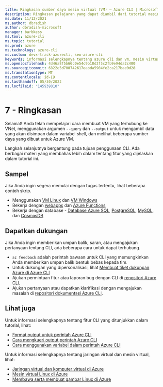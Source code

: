 ```yaml
---
title: Ringkasan sumber daya mesin virtual (VM) – Azure CLI | Microsoft Docs
description: Ringkasan pelajaran yang dapat diambil dari tutorial mesin virtual.
ms.date: 11/12/2021
ms.author: dbradish
author: dbradish-microsoft
manager: barbkess
ms.tool: azure-cli
ms.topic: tutorial
ms.prod: azure
ms.technology: azure-cli
ms.custom: devx-track-azurecli, seo-azure-cli
keywords: informasi selengkapnya tentang azure cli dan vm, mesin virtual di azure cli
ms.openlocfilehash: 4d46a8f5b66c0e54c9b18d2f5c2fb9e94da2c400
ms.sourcegitcommit: 6822e5d700742617eabda5904fe2ca217bae9d28
ms.translationtype: MT
ms.contentlocale: id-ID
ms.lasthandoff: 05/30/2022
ms.locfileid: "145939010"
---
```

# <a name="7---summary"></a>7 - Ringkasan

Selamat! Anda telah mempelajari cara membuat VM yang terhubung ke VNet, menggunakan argumen `--query` dan `--output` untuk mengambil data yang akan disimpan dalam variabel shell, dan melihat beberapa sumber daya yang dibuat untuk Azure VM.

Langkah selanjutnya bergantung pada tujuan penggunaan CLI. Ada berbagai materi yang membahas lebih dalam tentang fitur yang dijelaskan dalam tutorial ini.

## <a name="samples"></a>Sampel

Jika Anda ingin segera memulai dengan tugas tertentu, lihat beberapa contoh skrip.

* Menggunakan [VM Linux](/azure/virtual-machines/linux/cli-samples?toc=%2fcli%2fazure%2ftoc.json) dan [VM Windows](/azure/virtual-machines/windowcli-samples?toc=%2fcli%2fazure%2ftoc.json)
* Bekerja dengan [webapps](/azure/app-service/app-service-cli-samples?toc=%2Fcli%2Fazure%2Ftoc.json) dan [Azure Functions](/azure/azure-functionfunctions-cli-samples?toc=%2fcli%2fazure%2ftoc.json)
* Bekerja dengan database - [Database Azure SQL](/azure/sql-database/sql-database-cli-samples?toc=%2fcli%2fazure%2ftoc.json), [PostgreSQL](/azurpostgresql/sample-scripts-azure-cli?toc=%2fcli%2fazure%2ftoc.json), [MySQL](/azure/mysql/sample-scripts-azure-cli?toc=%2fcli%2fazure%2ftoc.json), dan [CosmosDB](/azure/cosmos-db/cli-samples?toc=%2fcli%2fazure%2ftoc.json).

## <a name="get-support"></a>Dapatkan dukungan

Jika Anda ingin memberikan umpan balik, saran, atau mengajukan pertanyaan tentang CLI, ada beberapa cara untuk dapat terhubung.

* `az feedback` adalah perintah bawaan untuk CLI yang memungkinkan Anda memberikan umpan balik bentuk bebas kepada tim.
* Untuk dukungan yang dipersonalisasi, lihat [Membuat tiket dukungan Azure di Azure CLI](azure-cli-support-request.md)
* Ajukan permintaan fitur atau laporan bug dengan CLI di [repositori Azure CLI](https://github.com/Azure/azure-cli).
* Ajukan pertanyaan atau dapatkan klarifikasi dengan mengajukan masalah di [repositori dokumentasi Azure CLI](https://github.com/MicrosoftDocs/azure-docs-clissues).

## <a name="see-also"></a>Lihat juga

Untuk informasi selengkapnya tentang fitur CLI yang ditunjukkan dalam tutorial, lihat:

* [Format output untuk perintah Azure CLI](./format-output-azure-cli.md)
* [Cara mengkueri output perintah Azure CLI](./query-azure-cli.md)
* [Cara menggunakan variabel dalam perintah Azure CLI](./azure-cli-variables.md)

Untuk informasi selengkapnya tentang jaringan virtual dan mesin virtual, lihat:

* [Jaringan virtual dan komputer virtual di Azure](/azure/virtual-network/network-overview)
* [Mesin virtual Linux di Azure](/azure/virtual-machines/linux/overview)
* [Membawa serta membuat gambar Linux di Azure](/azure/virtual-machines/linux/imaging)

